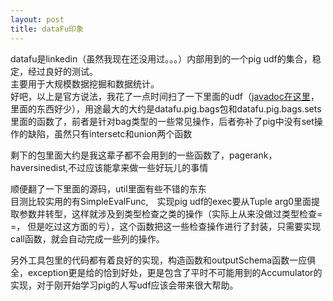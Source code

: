 ```yaml
---
layout: post
title: dataFu印象
---
```


datafu是linkedin（虽然我现在还没用过。。。）内部用到的一个pig udf的集合，稳定，经过良好的测试。  
主要用于大规模数据挖掘和数据统计。  
好吧，以上是官方说法，我花了一点时间扫了一下里面的udf（[javadoc在这里](http://linkedin.github.io/datafu/docs/javadoc/)，里面的东西好少），用途最大的大约是datafu.pig.bags包和datafu.pig.bags.sets里面的函数了，前者是针对bag类型的一些常见操作，后者弥补了pig中没有set操作的缺陷，虽然只有intersetc和union两个函数  

剩下的包里面大约是我这辈子都不会用到的一些函数了，pagerank，haversinedist,不过应该能拿来做一些好玩儿的事情  
  
  顺便翻了一下里面的源码，util里面有些不错的东东  
  目测比较实用的有SimpleEvalFunc,　实现pig udf的exec要从Tuple arg0里面提取参数并转型，这样就涉及到类型检查之类的操作（实际上从来没做过类型检查= =， 但是吃过这方面的亏），这个函数把这一些检查操作进行了封装，只需要实现call函数，就会自动完成一些列的操作。

  另外工具包里的代码都有着良好的实现，构造函数和outputSchema函数一应俱全，exception更是给的恰到好处，更是包含了平时不可能用到的Accumulator的实现，对于刚开始学习pig的人写udf应该会带来很大帮助。   

